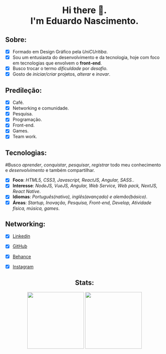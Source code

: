 <h1 align="center">
  Hi there 👋.<br>
  I'm Eduardo Nascimento.
</h1>

 <h2> Sobre: </h2>

- [x] Formado em Design Gráfico pela *UniCUritiba*.
- [x] Sou um entusiasta do desenvolvimento e da tecnologia, hoje com foco em tecnologias que envolvem o **front-end**.
- [x] Busco trocar o termo *dificuldade* por *desafio*.
- [x] Gosto de *iniciar/criar* projetos, *alterar* e *inovar*.

<h2> Predileção: </h2>

- [x] Café.
- [x] Networking e comunidade.
- [x] Pesquisa.
- [x] Programação.
- [x] Front-end.
- [x] Games.
- [x] Team work.

<h2>Tecnologias: </h2>

#Busco *aprender*, *conquistar*, *pesquisar*, *registrar* todo meu conhecimento e *desenvolvimento* e também compartilhar.

- [x] **Foco**: *HTML5, CSS3, Javascript, ReactJS, Angular, SASS.*.
- [x] **Interesse**: *NodeJS, VueJS, Angular, Web Service, Web pack, NextJS, React Native*.
- [x] **Idiomas**: *Português(nativo), inglês(avançado) e alemão(básico)*.
- [x] **Áreas**: *Startup, Inovação, Pesquisa, Front-end, Develop, Atividade física, música, games*.

<!-- <p align="left"><img src="https://github.com/devicons/devicon/blob/master/icons/react/react-original-wordmark.svg" alt="react" width="20" height="20"/></p>
<img src="https://devicons.github.io/devicon/devicon.git/icons/html5/html5-original-wordmark.svg" alt="html5" width="20" height="20"/> 
<img src="https://devicons.github.io/devicon/devicon.git/icons/javascript/javascript-original.svg" alt="javascript" width="20" height="20"/>
<img src="https://devicons.github.io/devicon/devicon.git/icons/typescript/typescript-original.svg" alt="typescript" width="20" height="20"/>
<img src="https://devicons.github.io/devicon/devicon.git/icons/mongodb/mongodb-original-wordmark.svg" alt="mongodb" width="20" height="20"/>
<img src="https://devicons.github.io/devicon/devicon.git/icons/mysql/mysql-original-wordmark.svg" alt="mysql" width="20" height="20"/> 
<img src="https://devicons.github.io/devicon/devicon.git/icons/nodejs/nodejs-original-wordmark.svg" alt="nodejs" width="20" height="20"/>-->

<h2>Networking: </h2>

- [x] [Linkedin](https://www.linkedin.com/in/edusgn/)
- [x] [GitHub](https://github.com/eduardosgn)
- [x] [Behance](https://www.behance.net/eduardosgndfc0)
- [x] [Instagram](https://www.instagram.com/___edusgn/)


<h2 align="center">Stats:</h2>

<p align="center" href="https://github.com/eduardosgn">
  <img height="180em" src="https://github-readme-stats.vercel.app/api?username=eduardosgn&count_private=true&theme=radical&show_icons=true" />
  <img height="180em" src="https://github-readme-stats.vercel.app/api/top-langs/?username=eduardosgn&theme=radical&layout=compact" />
</p>
